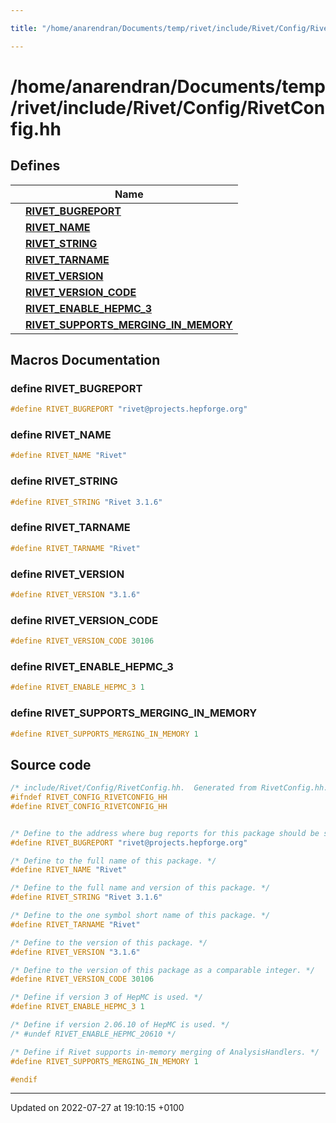 ```yaml
---

title: "/home/anarendran/Documents/temp/rivet/include/Rivet/Config/RivetConfig.hh"

---
```


# /home/anarendran/Documents/temp/rivet/include/Rivet/Config/RivetConfig.hh



## Defines

|                | Name           |
| -------------- | -------------- |
|  | **[RIVET_BUGREPORT](http://example.org/files/rivetconfig_8hh/#define-rivet-bugreport)**  |
|  | **[RIVET_NAME](http://example.org/files/rivetconfig_8hh/#define-rivet-name)**  |
|  | **[RIVET_STRING](http://example.org/files/rivetconfig_8hh/#define-rivet-string)**  |
|  | **[RIVET_TARNAME](http://example.org/files/rivetconfig_8hh/#define-rivet-tarname)**  |
|  | **[RIVET_VERSION](http://example.org/files/rivetconfig_8hh/#define-rivet-version)**  |
|  | **[RIVET_VERSION_CODE](http://example.org/files/rivetconfig_8hh/#define-rivet-version-code)**  |
|  | **[RIVET_ENABLE_HEPMC_3](http://example.org/files/rivetconfig_8hh/#define-rivet-enable-hepmc-3)**  |
|  | **[RIVET_SUPPORTS_MERGING_IN_MEMORY](http://example.org/files/rivetconfig_8hh/#define-rivet-supports-merging-in-memory)**  |




## Macros Documentation

### define RIVET_BUGREPORT

```cpp
#define RIVET_BUGREPORT "rivet@projects.hepforge.org"
```


### define RIVET_NAME

```cpp
#define RIVET_NAME "Rivet"
```


### define RIVET_STRING

```cpp
#define RIVET_STRING "Rivet 3.1.6"
```


### define RIVET_TARNAME

```cpp
#define RIVET_TARNAME "Rivet"
```


### define RIVET_VERSION

```cpp
#define RIVET_VERSION "3.1.6"
```


### define RIVET_VERSION_CODE

```cpp
#define RIVET_VERSION_CODE 30106
```


### define RIVET_ENABLE_HEPMC_3

```cpp
#define RIVET_ENABLE_HEPMC_3 1
```


### define RIVET_SUPPORTS_MERGING_IN_MEMORY

```cpp
#define RIVET_SUPPORTS_MERGING_IN_MEMORY 1
```


## Source code

```cpp
/* include/Rivet/Config/RivetConfig.hh.  Generated from RivetConfig.hh.in by configure.  */
#ifndef RIVET_CONFIG_RIVETCONFIG_HH
#define RIVET_CONFIG_RIVETCONFIG_HH


/* Define to the address where bug reports for this package should be sent. */
#define RIVET_BUGREPORT "rivet@projects.hepforge.org"

/* Define to the full name of this package. */
#define RIVET_NAME "Rivet"

/* Define to the full name and version of this package. */
#define RIVET_STRING "Rivet 3.1.6"

/* Define to the one symbol short name of this package. */
#define RIVET_TARNAME "Rivet"

/* Define to the version of this package. */
#define RIVET_VERSION "3.1.6"

/* Define to the version of this package as a comparable integer. */
#define RIVET_VERSION_CODE 30106

/* Define if version 3 of HepMC is used. */
#define RIVET_ENABLE_HEPMC_3 1

/* Define if version 2.06.10 of HepMC is used. */
/* #undef RIVET_ENABLE_HEPMC_20610 */

/* Define if Rivet supports in-memory merging of AnalysisHandlers. */
#define RIVET_SUPPORTS_MERGING_IN_MEMORY 1

#endif
```


-------------------------------

Updated on 2022-07-27 at 19:10:15 +0100
